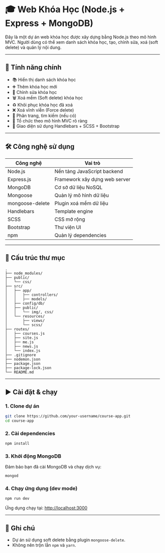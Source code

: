 # 🎓 Web Khóa Học (Node.js + Express + MongoDB)

Đây là một dự án web khóa học được xây dựng bằng Node.js theo mô hình MVC. Người dùng có thể xem danh sách khóa học, tạo, chỉnh sửa, xoá (soft delete) và quản lý nội dung.

---

## 🚀 Tính năng chính

- 📚 Hiển thị danh sách khóa học
- ➕ Thêm khóa học mới
- 📝 Chỉnh sửa khóa học
- 🗑️ Xoá mềm (Soft delete) khóa học
- ♻️ Khôi phục khóa học đã xoá
- ❌ Xoá vĩnh viễn (Force delete)
- 🔎 Phân trang, tìm kiếm (nếu có)
- 🧩 Tổ chức theo mô hình MVC rõ ràng
- 🎨 Giao diện sử dụng Handlebars + SCSS + Bootstrap

---

## 🛠️ Công nghệ sử dụng

| Công nghệ       | Vai trò                           |
|----------------|------------------------------------|
| Node.js         | Nền tảng JavaScript backend       |
| Express.js      | Framework xây dựng web server     |
| MongoDB         | Cơ sở dữ liệu NoSQL               |
| Mongoose        | Quản lý mô hình dữ liệu           |
| mongoose-delete | Plugin xoá mềm dữ liệu            |
| Handlebars      | Template engine                   |
| SCSS            | CSS mở rộng                       |
| Bootstrap       | Thư viện UI                       |
| npm             | Quản lý dependencies              |

---

## 📁 Cấu trúc thư mục

```
.
├── node_modules/
├── public/
│   └── css/
├── src/
│   ├── app/
│   │   ├── controllers/
│   │   ├── models/
│   ├── config/db/
│   ├── public/
│   │   └── img/, css/
│   └── resources/
│       ├── views/
│       └── scss/
├── routes/
│   ├── courses.js
│   ├── site.js
│   ├── me.js
│   ├── news.js
│   └── index.js
├── .gitignore
├── nodemon.json
├── package.json
├── package-lock.json
└── README.md
```

---

## ▶️ Cài đặt & chạy

### 1. Clone dự án

```bash
git clone https://github.com/your-username/course-app.git
cd course-app
```

### 2. Cài dependencies

```bash
npm install
```

### 3. Khởi động MongoDB

Đảm bảo bạn đã cài MongoDB và chạy dịch vụ:

```bash
mongod
```

### 4. Chạy ứng dụng (dev mode)

```bash
npm run dev
```

Ứng dụng chạy tại: [http://localhost:3000](http://localhost:3000)

---

## 📌 Ghi chú

- Dự án sử dụng soft delete bằng plugin `mongoose-delete`.
- Không nên trộn lẫn `npm` và `yarn`.